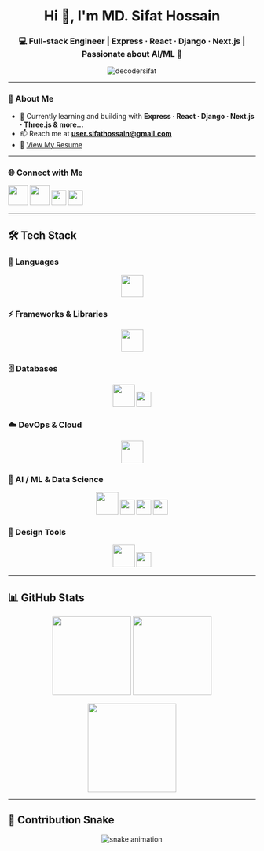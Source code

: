 <h1 align="center">Hi 👋, I'm MD. Sifat Hossain</h1>
<h3 align="center">💻 Full-stack Engineer | Express · React · Django · Next.js | Passionate about AI/ML 🤖</h3>

<p align="center">
  <img src="https://komarev.com/ghpvc/?username=decodersifat&label=Profile%20views&color=0e75b6&style=flat" alt="decodersifat" />
</p>

---

### 🚀 About Me  
- 🌱 Currently learning and building with **Express · React · Django · Next.js · Three.js & more...**  
- 📫 Reach me at **user.sifathossain@gmail.com**  
- 📄 [View My Resume](https://drive.google.com/file/d/12O0xoJU_gXBNibwFAW8Arv7CLIvoz_UK/view)

---

### 🌐 Connect with Me  
<p align="center">

<a href="https://facebook.com/in/decodersifat"><img src="https://img.icons8.com/?size=100&id=118497&format=png&color=000000" height="40"/></a>
  <a href="https://linkedin.com/in/decodersifat"><img src="https://skillicons.dev/icons?i=linkedin" height="40"/></a>
  <a href="https://kaggle.com/decodersifat"><img src="https://img.shields.io/badge/Kaggle-20BEFF?style=for-the-badge&logo=kaggle&logoColor=white" height="30"/></a>
  <a href="https://codeforces.com/profile/iamsifat404"><img src="https://img.shields.io/badge/Codeforces-445f9d?style=for-the-badge&logo=codeforces&logoColor=white" height="30"/></a>
</p>

---

## 🛠️ Tech Stack  

### 📝 Languages  
<p align="center">
  <img src="https://skillicons.dev/icons?i=js,ts,python,html,css" height="45"/>
</p>

### ⚡ Frameworks & Libraries  
<p align="center">
  <img src="https://skillicons.dev/icons?i=react,nextjs,tailwind,express,django,nodejs" height="45"/>
</p>

### 🗄️ Databases  
<p align="center">
  <img src="https://skillicons.dev/icons?i=mysql,postgresql,mongodb,redis" height="45"/>
  <img src="https://img.shields.io/badge/SQLite-07405E?style=for-the-badge&logo=sqlite&logoColor=white" height="30"/>
</p>

### ☁️ DevOps & Cloud  
<p align="center">
  <img src="https://skillicons.dev/icons?i=docker,kubernetes,git,github,aws,gcp" height="45"/>
</p>

### 🤖 AI / ML & Data Science  
<p align="center">
  <img src="https://skillicons.dev/icons?i=tensorflow" height="45"/>
  <img src="https://img.shields.io/badge/Pandas-150458?style=for-the-badge&logo=pandas&logoColor=white" height="30"/>
  <img src="https://img.shields.io/badge/Scikit--Learn-F7931E?style=for-the-badge&logo=scikitlearn&logoColor=white" height="30"/>
  <img src="https://img.shields.io/badge/Seaborn-2E4C6D?style=for-the-badge&logo=python&logoColor=white" height="30"/>
</p>

### 🎨 Design Tools  
<p align="center">
  <img src="https://skillicons.dev/icons?i=figma" height="45"/>
  <img src="https://img.shields.io/badge/Adobe%20XD-FF61F6?style=for-the-badge&logo=adobexd&logoColor=white" height="30"/>
</p>

---

## 📊 GitHub Stats  

<p align="center">
  <img src="https://github-readme-stats.vercel.app/api?username=decodersifat&show_icons=true&theme=tokyonight" height="160"/>
  <img src="https://github-readme-stats.vercel.app/api/top-langs?username=decodersifat&layout=compact&theme=tokyonight" height="160"/>
</p>

<p align="center">
  <img src="https://streak-stats.demolab.com?user=decodersifat&theme=tokyonight" height="180"/>
</p>

---

## 🐍 Contribution Snake  
<p align="center">
  <img src="https://raw.githubusercontent.com/decodersifat/decodersifat/output/github-snake.svg" alt="snake animation"/>
</p>